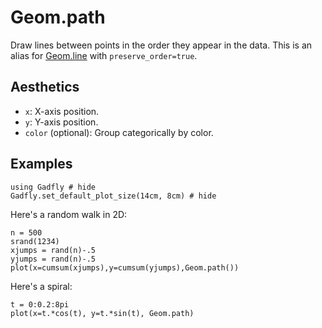 # Geom.path

Draw lines between points in the order they appear in the data. This is an
alias for [Geom.line](@ref) with `preserve_order=true`.

## Aesthetics

  * `x`: X-axis position.
  * `y`: Y-axis position.
  * `color` (optional): Group categorically by color.

## Examples

```@example 1
using Gadfly # hide
Gadfly.set_default_plot_size(14cm, 8cm) # hide
```
Here's a random walk in 2D:

```@example 1
n = 500
srand(1234)
xjumps = rand(n)-.5
yjumps = rand(n)-.5
plot(x=cumsum(xjumps),y=cumsum(yjumps),Geom.path())
```
Here's a spiral:

```@example 1
t = 0:0.2:8pi
plot(x=t.*cos(t), y=t.*sin(t), Geom.path)
```
